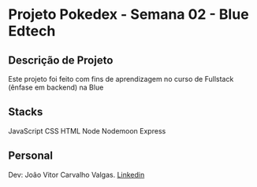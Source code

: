 # Projeto Pokedex - Semana 02 - Blue Edtech

## Descrição de Projeto
Este projeto foi feito com fins de aprendizagem no curso de Fullstack (ênfase em backend) na Blue

## Stacks
JavaScript
CSS
HTML
Node
Nodemoon
Express

## Personal
Dev: João Vitor Carvalho Valgas.
<a href='https://www.linkedin.com/in/joao-vitor-carvalho-valgas-08a742189/'>Linkedin</a>
<a href='mailto:joaovitorcarvalhovalgas@gmail.com'>